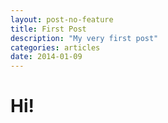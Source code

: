 ```yaml
---
layout: post-no-feature
title: First Post
description: "My very first post"
categories: articles
date: 2014-01-09
---
```


# Hi!
